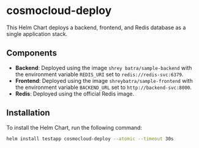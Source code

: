 # cosmocloud-deploy

This Helm Chart deploys a backend, frontend, and Redis database as a single application stack.

## Components

- **Backend**: Deployed using the image `shrey batra/sample-backend` with the environment variable `REDIS_URI` set to `redis://redis-svc:6379`.
- **Frontend**: Deployed using the image `shreybatra/sample-frontend` with the environment variable `BACKEND_URL` set to `http://backend-svc:8000`.
- **Redis**: Deployed using the official Redis image.

## Installation

To install the Helm Chart, run the following command:

```bash
helm install testapp cosmocloud-deploy --atomic --timeout 30s
